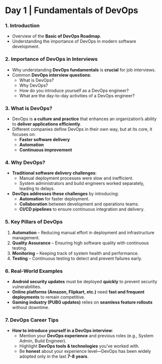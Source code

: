 # Day 1 | Fundamentals of DevOps 

### 1. Introduction  
- Overview of the **Basic of DevOps Roadmap**.  
- Understanding the importance of DevOps in modern software development.  

### 2. Importance of DevOps in Interviews  
- Why understanding **DevOps fundamentals** is **crucial** for job interviews.  
- Common **DevOps interview questions**:  
  - What is DevOps?  
  - Why DevOps?  
  - How do you introduce yourself as a DevOps engineer?  
  - What are the day-to-day activities of a DevOps engineer?  

### 3. What is DevOps?  
- DevOps is **a culture and practice** that enhances an organization’s ability to **deliver applications efficiently**.  
- Different companies define DevOps in their own way, but at its core, it focuses on:  
  - **Faster software delivery**  
  - **Automation**  
  - **Continuous improvement**  

### 4. Why DevOps?  
- **Traditional software delivery challenges**:  
  - Manual deployment processes were slow and inefficient.  
  - System administrators and build engineers worked separately, leading to delays.  
- **DevOps addresses these challenges** by introducing:  
  - **Automation** for faster deployment.  
  - **Collaboration** between development and operations teams.  
  - **CI/CD pipelines** to ensure continuous integration and delivery.  

### 5. Key Pillars of DevOps  
1. **Automation** – Reducing manual effort in deployment and infrastructure management.  
2. **Quality Assurance** – Ensuring high software quality with continuous testing.  
3. **Monitoring** – Keeping track of system health and performance.  
4. **Testing** – Continuous testing to detect and prevent failures early.  

### 6. Real-World Examples  
- **Android security updates** must be deployed **quickly** to prevent security vulnerabilities.  
- **Online platforms (Amazon, Flipkart, etc.)** need **fast and frequent deployments** to remain competitive.  
- **Gaming industry (PUBG updates)** relies on **seamless feature rollouts** without downtime.  

### 7. DevOps Career Tips  
- **How to introduce yourself in a DevOps interview**:  
  - Mention your **DevOps experience** and previous roles (e.g., System Admin, Build Engineer).  
  - Highlight **DevOps tools & technologies** you’ve worked with.  
  - Be **honest** about your experience level—DevOps has been widely adopted only in the last **7-8 years**.  
